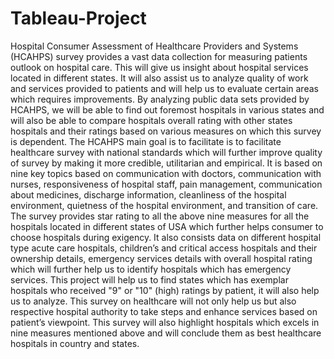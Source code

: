 # Tableau-Project
Hospital Consumer Assessment of Healthcare Providers and Systems (HCAHPS) survey provides a vast data collection for measuring patients outlook on hospital care. This will give us insight about hospital services located in different states. It will also assist us to analyze quality of work and services provided to patients and will help us to evaluate certain areas which requires improvements. By analyzing public data sets provided by HCAHPS, we will be able to find out foremost hospitals in various states and will also be able to compare hospitals overall rating with other states hospitals and their ratings based on various measures on which this survey is dependent. The HCAHPS main goal is to facilitate is to facilitate healthcare survey with national standards which will further improve quality of survey by making it more credible, utilitarian and empirical. It is based on nine key topics based on communication with doctors, communication with nurses, responsiveness of hospital staff, pain management, communication about medicines, discharge information, cleanliness of the hospital environment, quietness of the hospital environment, and transition of care. The survey provides star rating to all the above nine measures for all the hospitals located in different states of USA which further helps consumer to choose hospitals during exigency. It also consists data on different hospital type acute care hospitals, children’s and critical access hospitals and their ownership details, emergency services details with overall hospital rating which will further help us to identify hospitals which has emergency services. This project will help us to find states which has exemplar hospitals who received "9" or "10" (high) ratings by patient, it will also help us to analyze. This survey on healthcare will not only help us but also respective hospital authority to take steps and enhance services based on patient’s viewpoint. This survey will also highlight hospitals which excels in nine measures mentioned above and will conclude them as best healthcare hospitals in country and states.
